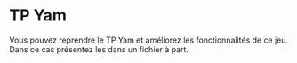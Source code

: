 # TP Yam

Vous pouvez reprendre le TP Yam et améliorez les fonctionnalités de ce jeu. Dans ce cas présentez les dans un fichier à part.